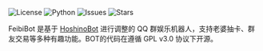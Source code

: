 ![License](https://img.shields.io/github/license/fmxm123/FeibiBot)
![Python](https://img.shields.io/badge/python-3.8+-blue)
![Issues](https://img.shields.io/github/issues/fmxm123/FeibiBot)
![Stars](https://img.shields.io/github/stars/fmxm123/FeibiBot?style=social)

FeibiBot 是基于 [HoshinoBot](https://github.com/Ice9Coffee/HoshinoBot) 进行调整的 QQ 群娱乐机器人，支持老婆抽卡、群友交易等多种有趣功能。BOT的代码在遵循 GPL v3.0 协议下开源。
